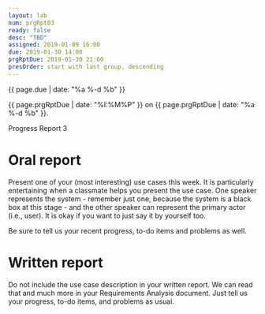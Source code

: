 ```yaml
---
layout: lab
num: prgRpt03
ready: false
desc: "TBD"
assigned: 2019-01-09 16:00
due: 2019-01-30 14:00
prgRptDue: 2019-01-30 21:00
presOrder: start with last group, descending
---
```



{{ page.due | date: "%a %-d %b" }}


{{ page.prgRptDue | date: "%I:%M%P" }} on {{ page.prgRptDue | date: "%a %-d %b" }}. 


Progress Report 3

# Oral report

Present one of your (most interesting) use cases this week. It is particularly entertaining when
a classmate helps you present the use case. One speaker represents the
system - remember just one, because the system is a black box at this stage -
and the other speaker can represent the primary actor (i.e., user). It is okay if you want
to just say it by yourself too.

Be sure to tell us your recent progress, to-do items and problems as well.
   
# Written report

Do not include the use case description in your written report. We can
read that and much more in your Requirements Analysis document.
Just tell us your progress, to-do items, and problems as usual.

